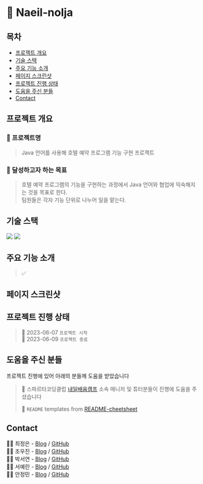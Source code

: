 # 🚂 Naeil-nolja
> 

## 목차
* [프로젝트 개요](#프로젝트-개요)
* [기술 스택](#기술-스택)
* [주요 기능 소개](#주요-기능-소개)
* [페이지 스크린샷](#페이지-스크린샷)
* [프로젝트 진행 상태](#프로젝트-진행-상태)
* [도움을 주신 분들](#도움을-주신-분들)
* [Contact](#contact)
<!-- * [License](#license) -->


## 프로젝트 개요
### 📛 프로젝트명
> Java 언어를 사용해 호텔 예약 프로그램 기능 구현 프로젝트

### 🥅 달성하고자 하는 목표 
> 호텔 예약 프로그램의 기능을 구현하는 과정에서 Java 언어와 협업에 익숙해지는 것을 목표로 한다. <br>
팀원들은 각자 기능 단위로 나누어 일을 맡는다.<br>


## 기술 스택
<div align=left>
<img src="https://img.shields.io/badge/java-007396?style=for-the-badge&logo=java&logoColor=white"> 
<img src="https://img.shields.io/badge/github-181717?style=for-the-badge&logo=github&logoColor=white">
</div>

## 주요 기능 소개
> ✅ <br>

## 페이지 스크린샷


## 프로젝트 진행 상태
> 🚩 2023-06-07 `프로젝트 시작`<br>
> 🚩 2023-06-09 `프로젝트 종료`
 

## 도움을 주신 분들
프로젝트 진행에 있어 아래의 분들께 도움을 받았습니다 <br>

> 🤝 스파르타코딩클럽 [내일배움캠프](https://nbcamp.spartacodingclub.kr/) 소속 매니저 및 튜터분들이 진행에 도움을 주셨습니다<br>
> 
> 🤝 `README` templates from [README-cheetsheet](https://github.com/ritaly/README-cheatsheet)


## Contact
👩‍💻 최정은 - [Blog](https://velog.io/@temprmn) / [GitHub](https://github.com/jungeun5-choi/)<br>
👨‍💻 조우진 - [Blog]() / [GitHub](https://github.com/VVooJIN3)<br>
👩‍💻 박서연 - [Blog]() / [GitHub](https://github.com/seoyeonpark99)<br>
👩‍💻 서예린 - [Blog]() / [GitHub](https://github.com/yesrin)<br>
👨‍💻 안정민 - [Blog](https://velog.io/@symbol9550) / [GitHub](https://github.com/MI-Ryeon)<br>

